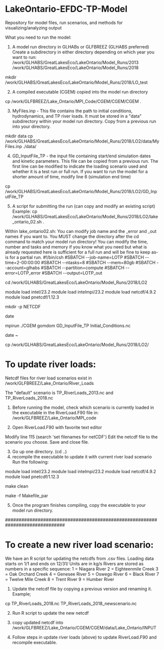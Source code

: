 # LakeOntario-EFDC-TP-Model
Repository for model files, run scenarios, and methods for visualizing/analyzing output

What you need to run the model:
1. A model run directory in GLHABs or GLFBREEZ (GLHABS preferred)
    Create a subdirectory in either directory depending on which year you want to run:
           /work/GLHABS/GreatLakesEco/LakeOntario/Model_Runs/2013
           /work/GLHABS/GreatLakesEco/LakeOntario/Model_Runs/2018

mkdir   /work/GLHABS/GreatLakesEco/LakeOntario/Model_Runs/2018/LO_test

2. A compiled executable (CGEM) copied into the model run directory

cp /work/GLFBREEZ/Lake_Ontario/MPI_Code/CGEM/CGEM/CGEM .

3. MyFiles.inp - This file contains the path to initial conditions, hydrodynamics, and TP river loads.  It must be stored in a "data" subdirectory within your model run directory. Copy from a previous run into your directory.

mkdir data
cp /work/GLHABS/GreatLakesEco/LakeOntario/Model_Runs/2018/LO2/data/MyFiles.inp ./data/

4. GD_InputFile_TP - the input file containing start/end simulation dates and kinetic parameters.
    This file can be copied from a previous run. The first line can be modified to indicate the loading scenario used and whether it is a test run or full run.
    If you want to run the model for a shorter amount of time, modify line 6 (simulation end time)

cp /work/GLHABS/GreatLakesEco/LakeOntario/Model_Runs/2018/LO2/GD_InputFile_TP

5. A script for submitting the run (can copy and modify an existing script)
    Example:
cp /work/GLHABS/GreatLakesEco/LakeOntario/Model_Runs/2018/LO2/lake_ontario_02.sh .

Within lake_ontario02.sh:
    You can modify job name and the _error and _out names if you want to.
    You MUST change the directory after the cd command to match your model run directory!
    You can modify the time, number and tasks and memory if you know what you need but what is already requested here is sufficient for a full run and will be fine to keep as-is for a partial run.
#!/bin/csh
#SBATCH --job-name=LOTP
#SBATCH --time=2-00:00:00
#SBATCH --ntasks=8
#SBATCH --mem=80gb
#SBATCH --account=glhabs
#SBATCH --partition=compute
#SBATCH --error=LOTP_error
#SBATCH --output=LOTP_out

cd /work/GLHABS/GreatLakesEco/LakeOntario/Model_Runs/2018/LO2

module load intel/23.2
module load intelmpi/23.2
module load netcdf/4.9.2
module load pnetcdf/1.12.3

mkdir -p NETCDF

date

mpirun ./CGEM gomdom GD_InputFile_TP Initial_Conditions.nc

date
~


cp  /work/GLHABS/GreatLakesEco/LakeOntario/Model_Runs/2018/LO2/

# To update river loads:

Netcdf files for river load scenarios exist in /work/GLFBREEZ/Lake_Ontario/River_Loads

The "default" scenario is TP_RiverLoads_2013.nc and TP_RiverLoads_2018.nc

1. Before running the model, check which scenario is currently loaded in the executable in the RiverLoad.F90 file in:
/work/GLFBREEZ/Lake_Ontario/MPI_code

2. Open RiverLoad.F90 with favorite text editor

Modify line 115 (search 'set filenames for netCDF')
Edit the netcdf file to the scenario you choose.
Save and close file.

3. Go up one directory. (cd ..)
4. recompile the executable to update it with current river load scenario
Run the following:

module load intel/23.2
module load intelmpi/23.2
module load netcdf/4.9.2
module load pnetcdf/1.12.3

make clean

make -f Makefile_par

5. Once the program finishes compiling, copy the executable to your model run directory.

##############################################################################
# To create a new river load scenario:

We have an R script for updating the netcdfs from .csv files.
Loading data starts on 1/1 and ends on 12/31/
Units are in kg/s
Rivers are stored as numbers in a specific sequence:
1 = Niagara River
2 = Eighteenmile Creek
3 = Oak Orchard Creek
4 = Genesee River
5 = Oswego River
6 = Black River
7 = Twelve Mile Creek
8 = Trent River
9 = Humber River

1. Update the netcdf file by copying a previous version and renaming it.
Example;

cp TP_RiverLoads_2018.nc TP_RiverLoads_2018_newscenario.nc

2. Run R script to update the new netcdf

3. copy updated netcdf into /work/GLFBREEZ/Lake_Ontario/CGEM/CGEM/data/Lake_Ontario/INPUT

4. Follow steps in update river loads (above) to update RiverLoad.F90 and recompile executable.
